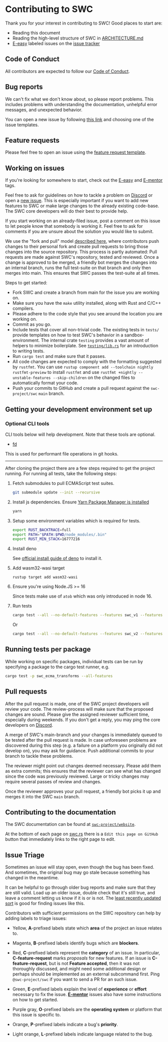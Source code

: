 # Contributing to SWC

Thank you for your interest in contributing to SWC! Good places to start are:

-   Reading this document
-   Reading the high-level structure of SWC in [ARCHITECTURE.md](ARCHITECTURE.md)
-   [E-easy][e-easy] labeled issues on the [issue tracker][issue-tracker]

## Code of Conduct

All contributors are expected to follow our [Code of Conduct].

## Bug reports

We can't fix what we don't know about, so please report problems. This
includes problems with understanding the documentation, unhelpful error messages,
and unexpected behavior.

You can open a new issue by following [this link][new-issues] and choosing one of the issue templates.

## Feature requests

Please feel free to open an issue using the [feature request template][new-issues].

## Working on issues

If you're looking for somewhere to start, check out the [E-easy][e-easy] and
[E-mentor][e-mentor] tags.

Feel free to ask for guidelines on how to tackle a problem on [Discord][discord] or open a
[new issue][new-issues]. This is especially important if you want to add new
features to SWC or make large changes to the already existing code-base.
The SWC core developers will do their best to provide help.

If you start working on an already-filed issue, post a comment on this issue to
let people know that somebody is working it. Feel free to ask for comments if
you are unsure about the solution you would like to submit.

We use the "fork and pull" model [described here][development-models], where
contributors push changes to their personal fork and create pull requests to
bring those changes into the source repository. This process is partly
automated: Pull requests are made against SWC's repository, tested and
reviewed. Once a change is approved to be merged, a friendly bot merges the
changes into an internal branch, runs the full test-suite on that branch
and only then merges into main. This ensures that SWC passes the test-suite at all times.

Steps to get started:

-   Fork SWC and create a branch from main for the issue you are working on.
-   Make sure you have the `make` utility installed, along with Rust and C/C++
    compilers.
-   Please adhere to the code style that you see around the location you are
    working on.
-   Commit as you go.
-   Include tests that cover all non-trivial code. The existing tests
    in `tests/` provide templates on how to test SWC's behavior in a
    sandbox-environment. The internal crate `testing` provides a vast amount
    of helpers to minimize boilerplate. See [`testing/lib.rs`] for an
    introduction to writing tests.
-   Run `cargo test` and make sure that it passes.
-   All code changes are expected to comply with the formatting suggested by `rustfmt`.
    You can use `rustup component add --toolchain nightly rustfmt-preview` to install `rustfmt` and use
    `rustfmt +nightly --unstable-features --skip-children` on the changed files to automatically format your code.
-   Push your commits to GitHub and create a pull request against the `swc-project/swc` `main` branch.

## Getting your development environment set up

### Optional CLI tools

CLI tools below will help development.
Note that these tools are optional.

-   [fd](https://github.com/sharkdp/fd)

This is used for performant file operations in git hooks.

---

After cloning the project there are a few steps required to get the project running.
For running all tests, take the following steps:

1. Fetch submodules to pull ECMAScript test suites.

    ```bash
    git submodule update --init --recursive
    ```

2. Install js dependencies.
   Ensure [Yarn Package Manager is installed](https://docs.deno.com/runtime/manual/getting_started/installation/)

    ```bash
    yarn
    ```

3. Setup some environment variables which is required for tests.

    ```bash
    export RUST_BACKTRACE=full
    export PATH="$PATH:$PWD/node_modules/.bin"
    export RUST_MIN_STACK=16777216
    ```

4. Install deno

    See [official install guide of deno](https://docs.deno.com/runtime/manual/getting_started/installation/) to install it.

5. Add wasm32-wasi target

    `rustup target add wasm32-wasi`

6. Ensure you're using Node.JS >= 16

    Since tests make use of `atob` which was only introduced in node 16.

7. Run tests

    ```bash
    cargo test --all --no-default-features --features swc_v1 --features filesystem_cache
    ```

    Or

    ```bash
    cargo test --all --no-default-features --features swc_v2 --features filesystem_cache
    ```

## Running tests per package

While working on specific packages, individual tests can be run by specifying a package to the
cargo test runner, e.g.

```bash
cargo test -p swc_ecma_transforms --all-features
```

## Pull requests

After the pull request is made, one of the SWC project developers will review your code.
The review-process will make sure that the proposed changes are sound.
Please give the assigned reviewer sufficient time, especially during weekends.
If you don't get a reply, you may ping the core developers on [Discord][discord].

A merge of SWC's main-branch and your changes is immediately queued
to be tested after the pull request is made. In case unforeseen
problems are discovered during this step (e.g. a failure on a platform you
originally did not develop on), you may ask for guidance. Push additional
commits to your branch to tackle these problems.

The reviewer might point out changes deemed necessary. Please add them as
extra commits; this ensures that the reviewer can see what has changed since
the code was previously reviewed. Large or tricky changes may require several
passes of review and changes.

Once the reviewer approves your pull request, a friendly bot picks it up
and merges it into the SWC `main` branch.

## Contributing to the documentation

The SWC documentation can be found at [`swc-project/website`](https://github.com/swc-project/website/tree/main/pages/docs).

At the bottom of each page on [swc.rs](https://swc.rs) there is a `Edit this page on GitHub` button that immediately links to the right page to edit.

## Issue Triage

Sometimes an issue will stay open, even though the bug has been fixed. And
sometimes, the original bug may go stale because something has changed in the
meantime.

It can be helpful to go through older bug reports and make sure that they are
still valid. Load up an older issue, double check that it's still true, and
leave a comment letting us know if it is or is not. The [least recently
updated sort][lru] is good for finding issues like this.

Contributors with sufficient permissions on the SWC repository can help by
adding labels to triage issues:

-   Yellow, **A**-prefixed labels state which **area** of the project an issue
    relates to.

-   Magenta, **B**-prefixed labels identify bugs which are **blockers**.

-   Red, **C**-prefixed labels represent the **category** of an issue.
    In particular, **C-feature-request** marks _proposals_ for new features. If
    an issue is **C-feature-request**, but is not **Feature accepted**,
    then it was not thoroughly discussed, and might need some additional design
    or perhaps should be implemented as an external subcommand first. Ping
    `@swc-project/swc` if you want to send a PR for an such issue.

-   Green, **E**-prefixed labels explain the level of **experience** or
    **effort** necessary to fix the issue. [**E-mentor**][e-mentor] issues also
    have some instructions on how to get started.

-   Purple gray, **O**-prefixed labels are the **operating system** or platform
    that this issue is specific to.

-   Orange, **P**-prefixed labels indicate a bug's **priority**.
-   Light orange, **L**-prefixed labels indicate language related to the bug.

[gist]: https://gist.github.com/
[new-issues]: https://github.com/swc-project/swc/issues/new/choose
[e-easy]: https://github.com/swc-project/swc/labels/E-easy
[e-mentor]: https://github.com/swc-project/swc/labels/E-mentor
[code of conduct]: https://www.rust-lang.org/conduct.html
[development-models]: https://docs.github.com/en/pull-requests/collaborating-with-pull-requests/getting-started/about-collaborative-development-models
[discord]: https://discord.com/invite/GnHbXTdZz6
[`testing/lib.rs`]: https://github.com/swc-project/swc/blob/main/crates/testing/src/lib.rs
[irlo]: https://internals.rust-lang.org/
[lru]: https://docs.github.com/en/search-github/getting-started-with-searching-on-github/sorting-search-results#sort-by-updated-date
[subcommands]: https://doc.rust-lang.org/cargo/reference/external-tools.html#custom-subcommands
[issue-tracker]: https://github.com/swc-project/swc/issues
